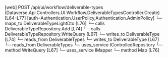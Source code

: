 [web] POST /api/ui/workflow/deliverable-types  (Dataverse.Api.Controllers.UI.Workflow.DeliverableTypesController.Create)  [L64–L77] [auth=Authentication.UserPolicy,Authentication.AdminPolicy]
  └─ maps_to DeliverableTypeLightDto [L76]
  └─ calls DeliverableTypeRepository.Add [L74]
  └─ calls DeliverableTypeRepository.WriteQuery [L67]
  └─ writes_to DeliverableType [L74]
    └─ reads_from DeliverableTypes
  └─ writes_to DeliverableType [L67]
    └─ reads_from DeliverableTypes
  └─ uses_service IControlledRepository<DeliverableType>
    └─ method WriteQuery [L67]
  └─ uses_service IMapper
    └─ method Map [L76]


